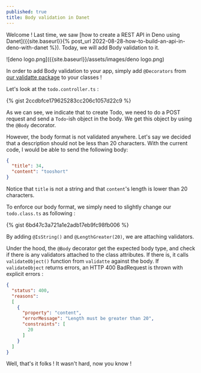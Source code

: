 ```yaml
---
published: true
title: Body validation in Danet
---
```


Welcome ! Last time, we saw [how to create a REST API in Deno using Danet]({{site.baseurl}}{% post_url 2022-08-28-how-to-build-an-api-in-deno-with-danet %}). Today, we will add Body validation to it.

![deno logo.png]({{site.baseurl}}/assets/images/deno logo.png)


In order to add Body validation to your app, simply add `@Decorators` from [our validatte package](https://github.com/Savory/validatte) to your classes !

Let's look at the `todo.controller.ts` :

{% gist 2ccdbfce179625283cc206c1057d22c9 %}

As we can see, we indicate that to create Todo, we need to do a POST request and send a `Todo`-ish object in the body. We get this object by using the `@Body` decorator.

However, the body format is not validated anywhere. Let's say we decided that a description should not be less than 20 characters. With the current code, I would be able to send the following body:
```json
{
  "title": 34,
  "content": "tooshort"
}
```

Notice that `title` is not a string and that `content`'s length is lower than 20 characters.

To enforce our body format, we simply need to slightly change our `todo.class.ts` as following : 


{% gist 6bd47c3a721a1e2adb17eb9fc98fb006 %}

By adding `@IsString()` and `@LengthGreater(20)`, we are attaching validators.

Under the hood, the `@Body` decorator get the expected body type, and check if there is any validators attached to the class attributes.
If there is, it calls `validateObject()` function from `validatte` against the body.
If `validateObject` returns errors, an HTTP 400 BadRequest is thrown with explicit errors :

```json
{
  "status": 400,
  "reasons":
  [
    {
      "property": "content",
      "errorMessage": "Length must be greater than 20",
      "constraints": [
        20
      ]
    }
  ]
}
```

Well, that's it folks ! It wasn't hard, now you know !
